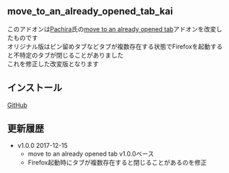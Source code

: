 ## move_to_an_already_opened_tab_kai
このアドオンは[Pachira](https://addons.mozilla.org/ja/firefox/user/anonymous-a0bba9187b568f98732d22d51c5955a6/)氏の[move to an already opened tab](https://addons.mozilla.org/ja/firefox/addon/move-to-an-already-opened-tab/)アドオンを改変したものです  
オリジナル版はピン留めタブなどタブが複数存在する状態でFirefoxを起動すると不特定のタブが閉じることがありました  
これを修正した改変版となります  

## インストール
[GitHub](https://github.com/akoya-tomo/move_to_an_already_opened_tab_kai/releases/download/v1.0.0/move_to_an_already_opened_tab_kai-1.0.0-an.fx.xpi)

## 更新履歴

* v1.0.0 2017-12-15
  - move to an already opened tab v1.0.0ベース
  - Firefox起動時にタブが複数存在すると閉じることがあるのを修正
